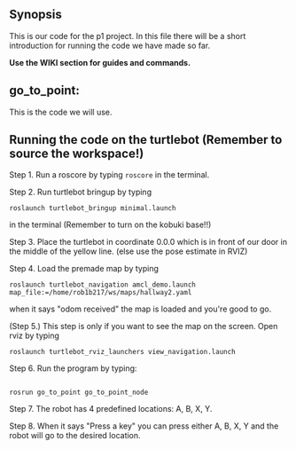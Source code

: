 ## Synopsis

This is our code for the p1 project. In this file there will be a short introduction for running the code we have made so far.

**Use the WIKI section for guides and commands.**

## go_to_point:

This is the code we will use.

## Running the code on the turtlebot (Remember to source the workspace!)

Step 1. Run a roscore by typing `roscore` in the terminal.


Step 2. Run turtlebot bringup by typing 
```
roslaunch turtlebot_bringup minimal.launch
```
in the terminal (Remember to turn on the kobuki base!!)


Step 3. Place the turtlebot in coordinate 0.0.0 which is in front of our door in the middle of the yellow line. (else use the pose estimate in RVIZ)


Step 4. Load the premade map by typing 
```
roslaunch turtlebot_navigation amcl_demo.launch map_file:=/home/rob1b217/ws/maps/hallway2.yaml
```
when it says "odom received" the map is loaded and you're good to go.


(Step 5.) This step is only if you want to see the map on the screen. Open rviz by typing 
```
roslaunch turtlebot_rviz_launchers view_navigation.launch
```


Step 6. Run the program by typing:
```

rosrun go_to_point go_to_point_node
```

Step 7. The robot has 4 predefined locations: A, B, X, Y. 


Step 8. When it says "Press a key" you can press either A, B, X, Y and the robot will go to the desired location.
